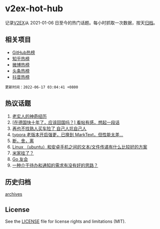 # v2ex-hot-hub

 记录[V2EX](https://www.v2ex.com/)从 2021-01-06 日至今的热门话题。每小时抓取一次数据，按天[归档](archives)。
 
 ## 相关项目

- [GitHub热榜](https://github.com/snaildev/github-hot-hub)
- [知乎热榜](https://github.com/snaildev/zhihu-hot-hub)
- [微博热榜](https://github.com/snaildev/weibo-hot-hub)
- [头条热榜](https://github.com/snaildev/toutiao-hot-hub)
- [抖音热榜](https://github.com/snaildev/douyin-hot-hub)


 `更新时间：2022-06-17 03:04:41 +0800`

## 热议话题

1. [老实人的神奇经历](https://www.v2ex.com/t/859962)
1. [[在德国快十年了，应该回国吗？] 看帖有感，想起一段话](https://www.v2ex.com/t/859933)
1. [再也不找熟人买车险了 自己人坑自己人](https://www.v2ex.com/t/859948)
1. [typora 老版本开启强更，已换到 MarkText，但性能太差…](https://www.v2ex.com/t/860011)
1. [断，舍，离](https://www.v2ex.com/t/860059)
1. [Linux （ubuntu）和安卓手机之间的文本/文件传递有什么比较好的方案](https://www.v2ex.com/t/859938)
1. [米家挂了？](https://www.v2ex.com/t/860117)
1. [Go 友会](https://www.v2ex.com/t/859970)
1. [一种介于待办和通知的需求有没有好的思路？](https://www.v2ex.com/t/859954)

## 历史归档

[archives](archives)

## License

See the [LICENSE](LICENSE) file for license rights and limitations (MIT).
